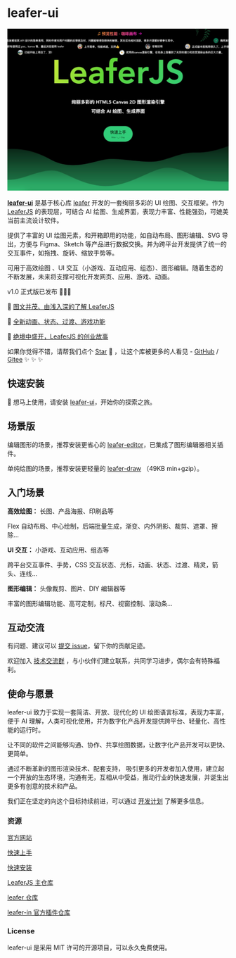 # leafer-ui

[![LeaferJS](./leaferjs.jpg)](https://www.leaferjs.com)

[**leafer-ui**](https://leaferjs.com/ui/guide/install/ui/start.html) 是基于核心库 [leafer](https://github.com/leaferjs/leafer) 开发的一套绚丽多彩的 UI 绘图、交互框架。作为[LeaferJS](https://www.leaferjs.com) 的表现层，可结合 AI 绘图、生成界面，表现力丰富、性能强劲，可媲美当前主流设计软件。

提供了丰富的 UI 绘图元素，和开箱即用的功能，如自动布局、图形编辑、SVG 导出，方便与 Figma、Sketch 等产品进行数据交换。并为跨平台开发提供了统一的交互事件，如拖拽、旋转、缩放手势等。

可用于高效绘图 、UI 交互（小游戏、互动应用、组态）、图形编辑。随着生态的不断发展，未来将支撑可视化开发网页、应用、游戏、动画。

v1.0 正式版已发布 🎉🎉🎉

📗 [图文并茂、由浅入深的了解 LeaferJS](https://leaferjs.com/ui/blog/2024-07-09.html)

📙 [全新动画、状态、过渡、游戏功能](https://leaferjs.com/ui/blog/2024-09-20.html)

📘 [绝境中盛开，LeaferJS 的创业故事](https://leaferjs.com/ui/blog/2024-04-08.html)

如果你觉得不错，请帮我们点个 [Star](https://github.com/leaferjs/leafer-ui) 🌟 ，让这个库被更多的人看见 - [GitHub](https://github.com/leaferjs/leafer-ui) / [Gitee](https://gitee.com/leaferjs/ui) ✨ ✨ ✨

## 快速安装

🚀 想马上使用，请安装 [leafer-ui](https://leaferjs.com/ui/guide/install/ui/start.html)，开始你的探索之旅。

## 场景版

编辑图形的场景，推荐安装更省心的 [leafer-editor](https://leaferjs.com/ui/guide/install/editor/start.html)，已集成了图形编辑器相关插件。

单纯绘图的场景，推荐安装更轻量的 [leafer-draw](https://leaferjs.com/ui/guide/type/draw/start.html) （49KB min+gzip）。

## 入门场景

**高效绘图：** 长图、产品海报、印刷品等

Flex 自动布局、中心绘制，后端批量生成，渐变、内外阴影、裁剪、遮罩、擦除...

**UI 交互：** 小游戏、互动应用、组态等

跨平台交互事件、手势，CSS 交互状态、光标，动画、状态、过渡、精灵，箭头、连线...

**图形编辑：** 头像裁剪、图片、DIY 编辑器等

丰富的图形编辑功能、高可定制，标尺、视窗控制、滚动条...

## 互动交流

有问题、建议可以 [提交 issue](https://github.com/leaferjs/leafer-ui/issues)，留下你的贡献足迹。

欢迎加入 [技术交流群](https://leaferjs.com/#contact) ，与小伙伴们建立联系，共同学习进步，偶尔会有特殊福利。

## 使命与愿景

leafer-ui 致力于实现一套简洁、开放、现代化的 UI 绘图语言标准，表现力丰富，便于 AI 理解，人类可视化使用，并为数字化产品开发提供跨平台、轻量化、高性能的运行时。

让不同的软件之间能够沟通、协作、共享绘图数据，让数字化产品开发可以更快、更简单。

通过不断革新的图形渲染技术、配套支持， 吸引更多的开发者加入使用，建立起一个开放的生态环境，沟通有无，互相从中受益，推动行业的快速发展，并诞生出更多有创意的技术和产品。

我们正在坚定的向这个目标持续前进，可以通过 [开发计划](https://www.leaferjs.com/ui/plan/) 了解更多信息。

### 资源

[官方网站](https://www.leaferjs.com)

[快速上手](https://www.leaferjs.com/ui/guide)

[快速安装](https://www.leaferjs.com/ui/guide/start.html)

[LeaferJS 主仓库](https://github.com/leaferjs/LeaferJS)

[leafer 仓库](https://github.com/leaferjs/leafer)

[leafer-in 官方插件仓库](https://github.com/leaferjs/leafer-in)

### License

leafer-ui 是采用 MIT 许可的开源项目，可以永久免费使用。
